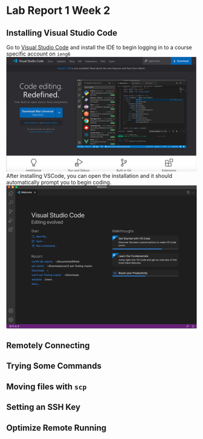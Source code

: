 # Lab Report 1 Week 2

## Installing Visual Studio Code

Go to [Visual Studio Code](https://code.visualstudio.com/) and install the IDE to begin logging in to a course specific account on ```ieng6```
![](vscodess.png)
After installing VSCode, you can open the installation and it should automatically prompt you to begin coding.
![](vscodess2.png)


## Remotely Connecting

## Trying Some Commands

## Moving files with ```scp```

## Setting an SSH Key

## Optimize Remote Running
